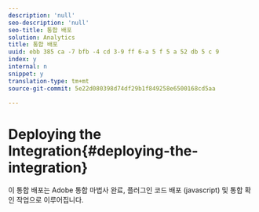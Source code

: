 ```yaml
---
description: 'null'
seo-description: 'null'
seo-title: 통합 배포
solution: Analytics
title: 통합 배포
uuid: ebb 385 ca -7 bfb -4 cd 3-9 ff 6-a 5 f 5 a 52 db 5 c 9
index: y
internal: n
snippet: y
translation-type: tm+mt
source-git-commit: 5e22d080398d74df29b1f849258e6500168cd5aa

---
```



# Deploying the Integration{#deploying-the-integration}

이 통합 배포는 Adobe 통합 마법사 완료, 플러그인 코드 배포 (javascript) 및 통합 확인 작업으로 이루어집니다.
